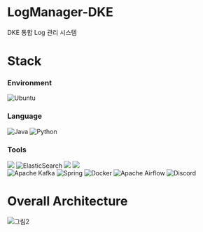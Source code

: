 # LogManager-DKE
DKE 통합 Log 관리 시스템
</br>

# Stack
### Environment
![Ubuntu](https://img.shields.io/badge/Ubuntu-E95420?style=for-the-badge&logo=ubuntu&logoColor=white)

### Language
![Java](https://img.shields.io/badge/java-%23ED8B00.svg?style=for-the-badge&logo=openjdk&logoColor=white) ![Python](https://img.shields.io/badge/python-3670A0?style=for-the-badge&logo=python&logoColor=ffdd54)

### Tools
<img src="https://img.shields.io/badge/-beats-07A5DE?style=for-the-badge&logo=beats&logoColor=white"> ![ElasticSearch](https://img.shields.io/badge/-ElasticSearch-3EBEB0?style=for-the-badge&logo=elasticsearch) <img src="https://img.shields.io/badge/-Logstash-F3BD19?style=for-the-badge&logo=logstash&logoColor=white"> <img src="https://img.shields.io/badge/-Kibana-F04E98?style=for-the-badge&logo=kibana&logoColor=white">
</br>
![Apache Kafka](https://img.shields.io/badge/Apache%20Kafka-000?style=for-the-badge&logo=apachekafka) ![Spring](https://img.shields.io/badge/spring-%236DB33F.svg?style=for-the-badge&logo=spring&logoColor=white) ![Docker](https://img.shields.io/badge/docker-%230db7ed.svg?style=for-the-badge&logo=docker&logoColor=white) ![Apache Airflow](https://img.shields.io/badge/Apache%20Airflow-017CEE?style=for-the-badge&logo=Apache%20Airflow&logoColor=white)
![Discord](https://img.shields.io/badge/Discord-%235865F2.svg?style=for-the-badge&logo=discord&logoColor=white)
</br>


# Overall Architecture
![그림2](https://github.com/user-attachments/assets/51034ae9-e56d-41c1-bb11-8dcd1549a193)



